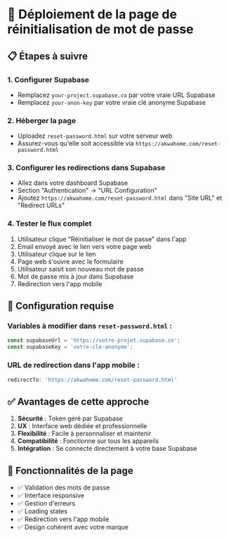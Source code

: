 # 🚀 Déploiement de la page de réinitialisation de mot de passe

## 📋 Étapes à suivre

### 1. **Configurer Supabase**
- Remplacez `your-project.supabase.co` par votre vraie URL Supabase
- Remplacez `your-anon-key` par votre vraie clé anonyme Supabase

### 2. **Héberger la page**
- Uploadez `reset-password.html` sur votre serveur web
- Assurez-vous qu'elle soit accessible via `https://akwahome.com/reset-password.html`

### 3. **Configurer les redirections dans Supabase**
- Allez dans votre dashboard Supabase
- Section "Authentication" → "URL Configuration"
- Ajoutez `https://akwahome.com/reset-password.html` dans "Site URL" et "Redirect URLs"

### 4. **Tester le flux complet**
1. Utilisateur clique "Réinitialiser le mot de passe" dans l'app
2. Email envoyé avec le lien vers votre page web
3. Utilisateur clique sur le lien
4. Page web s'ouvre avec le formulaire
5. Utilisateur saisit son nouveau mot de passe
6. Mot de passe mis à jour dans Supabase
7. Redirection vers l'app mobile

## 🔧 Configuration requise

### Variables à modifier dans `reset-password.html` :
```javascript
const supabaseUrl = 'https://votre-projet.supabase.co';
const supabaseKey = 'votre-cle-anonyme';
```

### URL de redirection dans l'app mobile :
```javascript
redirectTo: 'https://akwahome.com/reset-password.html'
```

## ✅ Avantages de cette approche

1. **Sécurité** : Token géré par Supabase
2. **UX** : Interface web dédiée et professionnelle
3. **Flexibilité** : Facile à personnaliser et maintenir
4. **Compatibilité** : Fonctionne sur tous les appareils
5. **Intégration** : Se connecte directement à votre base Supabase

## 🎯 Fonctionnalités de la page

- ✅ Validation des mots de passe
- ✅ Interface responsive
- ✅ Gestion d'erreurs
- ✅ Loading states
- ✅ Redirection vers l'app mobile
- ✅ Design cohérent avec votre marque


